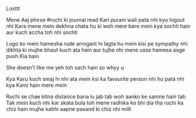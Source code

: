 Losttt

Mene Aaj phirse #ruchi  ki journal read Kari purani wali pata nhi kyu logout nhi Kara mene mein dekhna chata hu ki woh mere bare mein kya sochti hain aur kuch accha toh nhi sochti

Logo ko mein hamesha rude arrogant hi lagta hu mein kisi pe sympathy nhi dikhta ki mujhe bhaut kuch ata hain aur tujhe nhi mene usse hamesa aage push Kia hain

She doesn't like me yeh toh sach hain so whyy u

Kya Karu kuch smaj hi nhi ata mein ksi ka favourite person nhi hu pata nhi kya Kami hain mere mein

Ruchi se chae kitna distance bana lu jab tab woh aanko ke samne hain tab Tak mein kuch nhi kar skata bula toh mene radhika ko bhi dia tha ruchi ka chiz hain mujhe kabhi aapne pasand ki chiz nhi milli